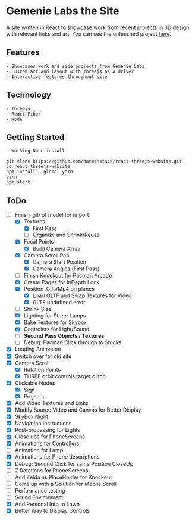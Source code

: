 # Gemenie Labs the Site

A site written in React to showcase work from recent projects in 3D design with relevant links and art.  You can see the unfinished project [here](https://d2b6nykhuskd5e.cloudfront.net/).

## Features

    - Showcases work and side projects from Gemenie Labs
    - Custom art and layout with threejs as a driver
    - Interactive features throughout site

## Technology

    - Threejs
    - React Fiber
    - Node
    
## Getting Started

    - Working Node install
    
```
git clone https://github.com/hatmanstack/react-threejs-website.git
cd react-threejs-website
npm install --global yarn
yarn
npm start
```

## ToDo

- [ ] Finish .glb of model for import
    - [X] Textures 
        - [X] First Pass
        - [ ] Organize and Shrink/Reuse
    - [X] Focal Points
        - [X] Build Camera Array        
    - [X] Camera Scroll Pan
        - [X] Camera Start Position
        - [X] Camera Angles (First Pass)
    - [ ] Finish Knockout for Pacman Arcade
    - [X] Create Pages for InDepth Look
    - [X] Position .Gifs/Mp4 on planes
        - [X] Load GLTF and Swap Textures for Video
        - [X] GLTF undefined error   
    - [ ] Shrink Size
    - [X] Lighting for Street Lamps
    - [X] Bake Textures for Skybox
    - [X] Controlers for Light/Sound
    - [ ] <strong>Second Pass Objects / Textures</strong>
    - [ ] Debug: Pacman Click through to Stocks
- [X] Loading Animation
- [X] Switch over for old site
- [X] Camera Scroll
    - [X] Rotation Points
    - [X] THREE orbit controls target glitch
- [X] Clickable Nodes
    - [X] Sign
    - [X] Projects
- [X] Add Video Textures and Links
- [X] Modify Source Video and Canvas for Better Display
- [X] SkyBox Night
- [X] Navigation Instructions
- [X] Post-processing for Lights
- [X] Close ups for PhoneScreens
- [X] Animations for Controllers
- [ ] Animation for Lamp
- [X] Animations for Phone descriptions
- [X] Debug: Second Click for same Position CloseUp
- [ ] Z Rotations for PhoneScreens
- [ ] Add Zelda as PlaceHolder for Knockout
- [ ] Come up with a Solution for Mobile Scroll   
- [ ] Performance testing
- [ ] Sound Environment
- [X] Add Personal Info to Lawn
- [X] Better Way to Display Controls
